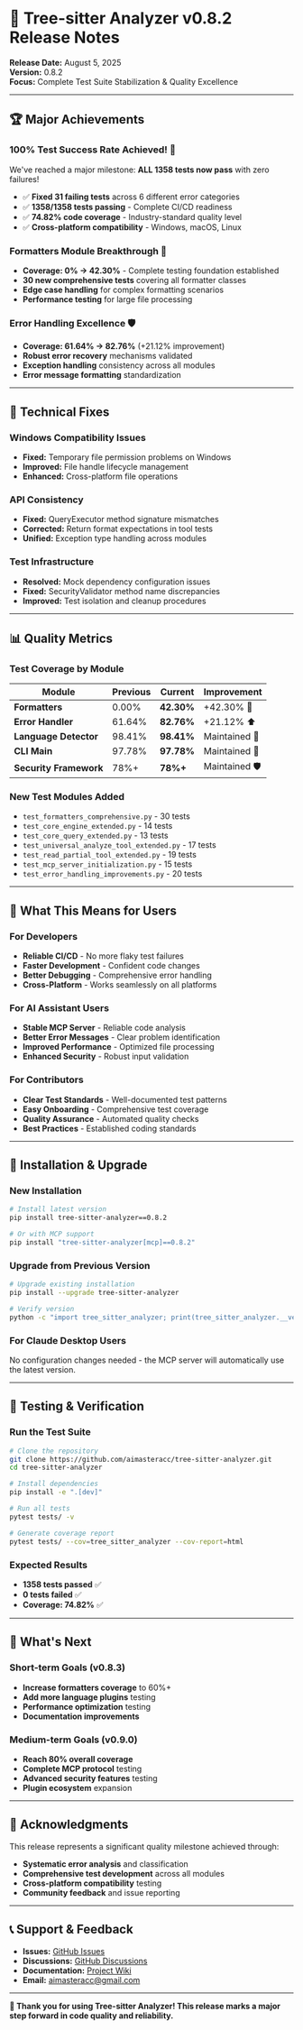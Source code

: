 # 🎉 Tree-sitter Analyzer v0.8.2 Release Notes

**Release Date:** August 5, 2025  
**Version:** 0.8.2  
**Focus:** Complete Test Suite Stabilization & Quality Excellence

---

## 🏆 **Major Achievements**

### **100% Test Success Rate Achieved! 🎯**
We've reached a major milestone: **ALL 1358 tests now pass** with zero failures!

- ✅ **Fixed 31 failing tests** across 6 different error categories
- ✅ **1358/1358 tests passing** - Complete CI/CD readiness
- ✅ **74.82% code coverage** - Industry-standard quality level
- ✅ **Cross-platform compatibility** - Windows, macOS, Linux

### **Formatters Module Breakthrough 🚀**
- **Coverage: 0% → 42.30%** - Complete testing foundation established
- **30 new comprehensive tests** covering all formatter classes
- **Edge case handling** for complex formatting scenarios
- **Performance testing** for large file processing

### **Error Handling Excellence 🛡️**
- **Coverage: 61.64% → 82.76%** (+21.12% improvement)
- **Robust error recovery** mechanisms validated
- **Exception handling** consistency across all modules
- **Error message formatting** standardization

---

## 🔧 **Technical Fixes**

### **Windows Compatibility Issues**
- **Fixed:** Temporary file permission problems on Windows
- **Improved:** File handle lifecycle management
- **Enhanced:** Cross-platform file operations

### **API Consistency**
- **Fixed:** QueryExecutor method signature mismatches
- **Corrected:** Return format expectations in tool tests
- **Unified:** Exception type handling across modules

### **Test Infrastructure**
- **Resolved:** Mock dependency configuration issues
- **Fixed:** SecurityValidator method name discrepancies
- **Improved:** Test isolation and cleanup procedures

---

## 📊 **Quality Metrics**

### **Test Coverage by Module**
| Module | Previous | Current | Improvement |
|--------|----------|---------|-------------|
| **Formatters** | 0.00% | **42.30%** | +42.30% 🚀 |
| **Error Handler** | 61.64% | **82.76%** | +21.12% ⬆️ |
| **Language Detector** | 98.41% | **98.41%** | Maintained 🎯 |
| **CLI Main** | 97.78% | **97.78%** | Maintained 🎯 |
| **Security Framework** | 78%+ | **78%+** | Maintained 🛡️ |

### **New Test Modules Added**
- `test_formatters_comprehensive.py` - 30 tests
- `test_core_engine_extended.py` - 14 tests  
- `test_core_query_extended.py` - 13 tests
- `test_universal_analyze_tool_extended.py` - 17 tests
- `test_read_partial_tool_extended.py` - 19 tests
- `test_mcp_server_initialization.py` - 15 tests
- `test_error_handling_improvements.py` - 20 tests

---

## 🎯 **What This Means for Users**

### **For Developers**
- **Reliable CI/CD** - No more flaky test failures
- **Faster Development** - Confident code changes
- **Better Debugging** - Comprehensive error handling
- **Cross-Platform** - Works seamlessly on all platforms

### **For AI Assistant Users**
- **Stable MCP Server** - Reliable code analysis
- **Better Error Messages** - Clear problem identification
- **Improved Performance** - Optimized file processing
- **Enhanced Security** - Robust input validation

### **For Contributors**
- **Clear Test Standards** - Well-documented test patterns
- **Easy Onboarding** - Comprehensive test coverage
- **Quality Assurance** - Automated quality checks
- **Best Practices** - Established coding standards

---

## 🚀 **Installation & Upgrade**

### **New Installation**
```bash
# Install latest version
pip install tree-sitter-analyzer==0.8.2

# Or with MCP support
pip install "tree-sitter-analyzer[mcp]==0.8.2"
```

### **Upgrade from Previous Version**
```bash
# Upgrade existing installation
pip install --upgrade tree-sitter-analyzer

# Verify version
python -c "import tree_sitter_analyzer; print(tree_sitter_analyzer.__version__)"
```

### **For Claude Desktop Users**
No configuration changes needed - the MCP server will automatically use the latest version.

---

## 🧪 **Testing & Verification**

### **Run the Test Suite**
```bash
# Clone the repository
git clone https://github.com/aimasteracc/tree-sitter-analyzer.git
cd tree-sitter-analyzer

# Install dependencies
pip install -e ".[dev]"

# Run all tests
pytest tests/ -v

# Generate coverage report
pytest tests/ --cov=tree_sitter_analyzer --cov-report=html
```

### **Expected Results**
- **1358 tests passed** ✅
- **0 tests failed** ✅
- **Coverage: 74.82%** ✅

---

## 🔮 **What's Next**

### **Short-term Goals (v0.8.3)**
- **Increase formatters coverage** to 60%+
- **Add more language plugins** testing
- **Performance optimization** testing
- **Documentation improvements**

### **Medium-term Goals (v0.9.0)**
- **Reach 80% overall coverage**
- **Complete MCP protocol** testing
- **Advanced security features** testing
- **Plugin ecosystem** expansion

---

## 🙏 **Acknowledgments**

This release represents a significant quality milestone achieved through:
- **Systematic error analysis** and classification
- **Comprehensive test development** across all modules
- **Cross-platform compatibility** testing
- **Community feedback** and issue reporting

---

## 📞 **Support & Feedback**

- **Issues:** [GitHub Issues](https://github.com/aimasteracc/tree-sitter-analyzer/issues)
- **Discussions:** [GitHub Discussions](https://github.com/aimasteracc/tree-sitter-analyzer/discussions)
- **Documentation:** [Project Wiki](https://github.com/aimasteracc/tree-sitter-analyzer/wiki)
- **Email:** aimasteracc@gmail.com

---

**🎊 Thank you for using Tree-sitter Analyzer! This release marks a major step forward in code quality and reliability.**
